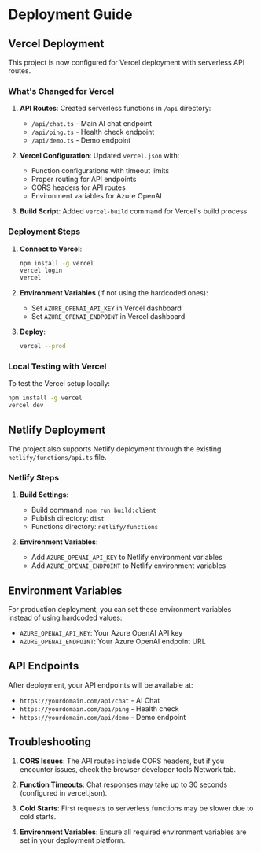 # Deployment Guide

## Vercel Deployment

This project is now configured for Vercel deployment with serverless API routes.

### What's Changed for Vercel

1. **API Routes**: Created serverless functions in `/api` directory:
   - `/api/chat.ts` - Main AI chat endpoint
   - `/api/ping.ts` - Health check endpoint  
   - `/api/demo.ts` - Demo endpoint

2. **Vercel Configuration**: Updated `vercel.json` with:
   - Function configurations with timeout limits
   - Proper routing for API endpoints
   - CORS headers for API routes
   - Environment variables for Azure OpenAI

3. **Build Script**: Added `vercel-build` command for Vercel's build process

### Deployment Steps

1. **Connect to Vercel**:
   ```bash
   npm install -g vercel
   vercel login
   vercel
   ```

2. **Environment Variables** (if not using the hardcoded ones):
   - Set `AZURE_OPENAI_API_KEY` in Vercel dashboard
   - Set `AZURE_OPENAI_ENDPOINT` in Vercel dashboard

3. **Deploy**:
   ```bash
   vercel --prod
   ```

### Local Testing with Vercel

To test the Vercel setup locally:
```bash
npm install -g vercel
vercel dev
```

## Netlify Deployment

The project also supports Netlify deployment through the existing `netlify/functions/api.ts` file.

### Netlify Steps

1. **Build Settings**:
   - Build command: `npm run build:client`
   - Publish directory: `dist`
   - Functions directory: `netlify/functions`

2. **Environment Variables**:
   - Add `AZURE_OPENAI_API_KEY` to Netlify environment variables
   - Add `AZURE_OPENAI_ENDPOINT` to Netlify environment variables

## Environment Variables

For production deployment, you can set these environment variables instead of using hardcoded values:

- `AZURE_OPENAI_API_KEY`: Your Azure OpenAI API key
- `AZURE_OPENAI_ENDPOINT`: Your Azure OpenAI endpoint URL

## API Endpoints

After deployment, your API endpoints will be available at:
- `https://yourdomain.com/api/chat` - AI Chat
- `https://yourdomain.com/api/ping` - Health check
- `https://yourdomain.com/api/demo` - Demo endpoint

## Troubleshooting

1. **CORS Issues**: The API routes include CORS headers, but if you encounter issues, check the browser developer tools Network tab.

2. **Function Timeouts**: Chat responses may take up to 30 seconds (configured in vercel.json).

3. **Cold Starts**: First requests to serverless functions may be slower due to cold starts.

4. **Environment Variables**: Ensure all required environment variables are set in your deployment platform.
